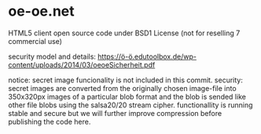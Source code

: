 oe-oe.net
=========

HTML5 client open source code under BSD1 License (not for reselling 7 commercial use)

security model and details:
<a href="https://ö-ö.edutoolbox.de/wp-content/uploads/2014/03/oeoeSicherheit.pdf">https://ö-ö.edutoolbox.de/wp-content/uploads/2014/03/oeoeSicherheit.pdf</a>


notice:
secret image funcionality is not included in this commit.
security: secret images are converted from the originally chosen image-file into 350x320px images of a particular blob format and the blob is sended like other file blobs using the salsa20/20 stream cipher. functionallity is running stable and secure but we will further improve compression before publishing the code here.  
